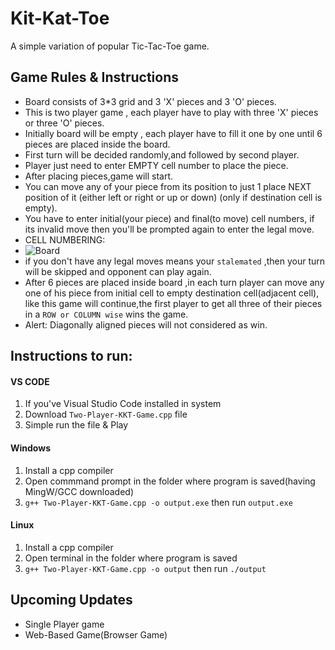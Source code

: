 # Kit-Kat-Toe
A simple variation of popular Tic-Tac-Toe game.

## Game Rules & Instructions
- Board consists of 3*3 grid and 3 'X' pieces and 3 'O' pieces.
- This is two player game , each player have to play with three 'X' pieces or three  'O' pieces.
- Initially board will be empty , each player have to fill it one by one until 6 pieces are placed inside the board.
- First turn will be decided randomly,and followed by second player.
- Player just need to enter EMPTY cell number to place the piece.
- After placing pieces,game will start.
- You can move any of your piece from its position to just 1 place NEXT position of it (either left or right or up or down) (only if destination cell is empty).
- You have to enter initial(your piece) and final(to move) cell numbers, if its invalid move then you'll be prompted again to enter the legal move.
- CELL NUMBERING:
- ![Board](https://graph.org/file/5be7b627616be25a55ec3.png)
- if you don't have any legal moves means your `stalemated` ,then your turn will be skipped and opponent can play again.
- After 6 pieces are placed inside board ,in each turn player can move any one of his piece from initial cell to empty destination cell(adjacent cell), like this game will continue,the first player to get all three of their pieces in a `ROW or COLUMN wise` wins the game.
- Alert: Diagonally aligned pieces will not considered as win.

## Instructions to run:
#### VS CODE
1. If you've Visual Studio Code installed in system
2. Download `Two-Player-KKT-Game.cpp` file
3. Simple run the file & Play
    
#### Windows 
1. Install a cpp compiler
2. Open commmand prompt in the folder where program is saved(having MingW/GCC downloaded)
3. `g++ Two-Player-KKT-Game.cpp -o output.exe` then run `output.exe`

#### Linux
1. Install a cpp compiler 
2. Open terminal in the folder where program is saved
3. `g++ Two-Player-KKT-Game.cpp -o output` then run `./output`

## Upcoming Updates
- Single Player game
- Web-Based Game(Browser Game) 
  
